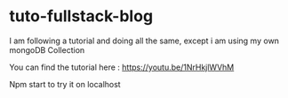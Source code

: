 # tuto-fullstack-blog

I am following a tutorial and doing all the same, except i am using my own mongoDB Collection

You can find the tutorial here : https://youtu.be/1NrHkjlWVhM

Npm start to try it on localhost
